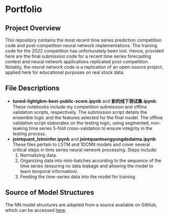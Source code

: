 # Portfolio

## Project Overview
This repository contains the most recent time series prediction competition code and post-competition neural network implementations. The training code for the 2022 competition has unfortunately been lost. Hence, provided here are the final submission code for a recent time series forecasting contest and neural network applications replicated post-competition. Notably, the neural network code is a replication of an open-source project, applied here for educational purposes on real stock data.

## File Descriptions

- **tuned-lightgbm-best-public-score.ipynb** and **新的线下测试集.ipynb**: These notebooks include my competition submission and offline validation scripts, respectively. The submission script details the ensemble logic and the features selected for the final model. The offline validation script elaborates on the testing logic, using segmented, non-leaking time series 5-fold cross-validation to ensure integrity in the testing process.
- **jointquant_lstminfer.ipynb** and **jointquantnengyongdedaima.ipynb**: These files pertain to LSTM and 1DCNN models and cover several critical steps in time series neural network processing. Steps include:
  1. Normalizing data.
  2. Organizing data into mini-batches according to the sequence of the time series (ensuring no data leakage and allowing the model to learn temporal information).
  3. Feeding the time-series data into the model for training.

## Source of Model Structures
The NN model structures are adapted from a source available on GitHub, which can be accessed [here](https://github.com/nimashahbazi/optiver-trading-close).

